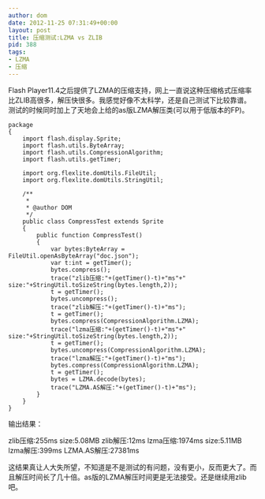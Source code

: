 ```yaml
---
author: dom
date: 2012-11-25 07:31:49+00:00
layout: post
title: 压缩测试:LZMA vs ZLIB
pid: 388
tags:
- LZMA
- 压缩
---
```


Flash Player11.4之后提供了LZMA的压缩支持，网上一直说这种压缩格式压缩率比ZLIB高很多，解压快很多。我感觉好像不太科学，还是自己测试下比较靠谱。测试的时候同时加上了天地会上给的as版LZMA解压类(可以用于低版本的FP)。

    
    
    
    
    package
    {
    	import flash.display.Sprite;
    	import flash.utils.ByteArray;
    	import flash.utils.CompressionAlgorithm;
    	import flash.utils.getTimer;
    
    	import org.flexlite.domUtils.FileUtil;
    	import org.flexlite.domUtils.StringUtil;
    
    	/**
    	 * 
    	 * @author DOM
    	 */
    	public class CompressTest extends Sprite
    	{
    		public function CompressTest()
    		{
    			var bytes:ByteArray = FileUtil.openAsByteArray("doc.json");
    			var t:int = getTimer();
    			bytes.compress();
    			trace("zlib压缩:"+(getTimer()-t)+"ms"+" size:"+StringUtil.toSizeString(bytes.length,2));
    			t = getTimer();
    			bytes.uncompress();
    			trace("zlib解压:"+(getTimer()-t)+"ms");
    			t = getTimer();
    			bytes.compress(CompressionAlgorithm.LZMA);
    			trace("lzma压缩:"+(getTimer()-t)+"ms"+" size:"+StringUtil.toSizeString(bytes.length,2));
    			t = getTimer();
    			bytes.uncompress(CompressionAlgorithm.LZMA);
    			trace("lzma解压:"+(getTimer()-t)+"ms");
    			bytes.compress(CompressionAlgorithm.LZMA);
    			t = getTimer();
    			bytes = LZMA.decode(bytes);
    			trace("LZMA.AS解压:"+(getTimer()-t)+"ms");
    		}
    	}
    }


输出结果：

zlib压缩:255ms size:5.08MB
zlib解压:12ms
lzma压缩:1974ms size:5.11MB
lzma解压:399ms
LZMA.AS解压:27381ms

这结果真让人大失所望，不知道是不是测试的有问题，没有更小，反而更大了。而且解压时间长了几十倍。as版的LZMA解压时间更是无法接受。还是继续用zlib吧。
